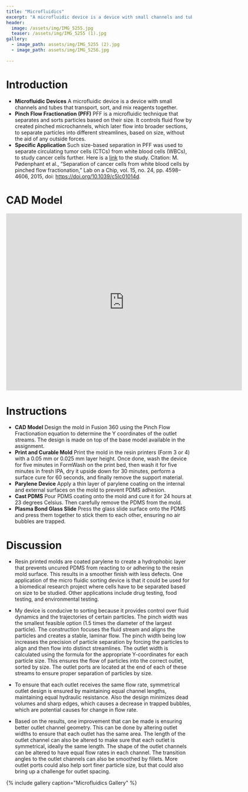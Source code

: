 ```yaml
---
title: "Microfluidics"
excerpt: "A microfluidic device is a device with small channels and tubes that transport, sort, and mix reagents together."
header:
  image: /assets/img/IMG_5255.jpg
  teaser: /assets/img/IMG_5255 (1).jpg
gallery:
  - image_path: assets/img/IMG_5255 (2).jpg
  - image_path: assets/img/IMG_5256.jpg 
   
---
```


# Introduction

* **Microfluidic Devices** A microfluidic device is a device with small channels and tubes that transport, sort, and mix reagents together.
* **Pinch Flow Fractionation (PFF)** PFF is a microfluidic technique that separates and sorts particles based on their size. It controls fluid flow by created pinched microchannels, which later flow into broader sections, to separate particles into different streamlines, based on size, without the aid of any outside forces. 
* **Specific Application** Such size-based separation in PFF was used to separate circulating tumor cells (CTCs) from white blood cells (WBCs), to study cancer cells further. Here is a [link](https://pubs.rsc.org/en/content/articlelanding/2015/lc/c5lc01014d?utm_source=chatgpt.com) to the study. Citation: M. Pødenphant et al., “Separation of cancer cells from white blood cells by pinched flow fractionation,” Lab on a Chip, vol. 15, no. 24, pp. 4598–4606, 2015, doi: https://doi.org/10.1039/c5lc01014d.
‌

# CAD Model
<iframe src="https://vanderbilt643.autodesk360.com/shares/public/SH286ddQT78850c0d8a45202251d9212cebc?mode=embed" width="640" height="480" allowfullscreen="true" webkitallowfullscreen="true" mozallowfullscreen="true"  frameborder="0"></iframe>

# Instructions

* **CAD Model** Design the mold in Fusion 360 using the Pinch Flow Fractionation equation to determine the Y coordinates of the outlet streams. The design is made on top of the base model available in the assignment.
* **Print and Curable Mold** Print the mold in the resin printers (Form 3 or 4) with a 0.05 mm or 0.025 mm layer height. Once done, wash the device for five minutes in FormWash on the print bed, then wash it for five minutes in fresh IPA, dry it upside down for 30 minutes, perform a surface cure for 60 seconds, and finally remove the support material. 
* **Parylene Device** Apply a thin layer of parylene coating on the internal and external surfaces on the mold to prevent PDMS adhesion.
* **Cast PDMS** Pour PDMS coating onto the mold and cure it for 24 hours at 23 degrees Celsius. Then carefully remove the PDMS from the mold.
* **Plasma Bond Glass Slide** Press the glass slide surface onto the PDMS and press them together to stick them to each other, ensuring no air bubbles are trapped.

# Discussion

* Resin printed molds are coated parylene to create a hydrophobic layer that prevents uncured PDMS from reacting to or adhering to the resin mold surface. This results in a smoother finish with less defects. One application of the micro fluidic sorting device is that it could be used for a biomedical research project where cells have to be separated based on size to be studied. Other applications include drug testing, food testing, and environmental testing. 

* My device is conducive to sorting because it provides control over fluid dynamics and the trajectories of certain particles. The pinch width was the smallest feasible option (1.5 times the diameter of the largest particle). The construction focuses the fluid stream and aligns the particles and creates a stable, laminar flow. The pinch width being low increases the precision of particle separation by forcing the particles to align and then flow into distinct streamlines. The outlet width is calculated using the formula for the appropriate Y-coordinates for each particle size. This ensures the flow of particles into the correct outlet, sorted by size. The outlet ports are located at the end of each of these streams to ensure proper separation of particles by size.

* To ensure that each outlet receives the same flow rate, symmetrical outlet design is ensured by maintaining equal channel lengths, maintaining equal hydraulic resistance. Also the design minimizes dead volumes and sharp edges, which causes a decrease in trapped bubbles, which are potential causes for change in flow rate. 

* Based on the results, one improvement that can be made is ensuring better outlet channel geometry. This can be done by altering outlet widths to ensure that each outlet has the same area. The length of the outlet channel can also be altered to make sure that each outlet is symmetrical, ideally the same length. The shape of the outlet channels can be altered to have equal flow rates in each channel. The transition angles to the outlet channels can also be smoothed by fillets. More outlet ports could also help sort finer particle size, but that could also bring up a challenge for outlet spacing. 


{% include gallery caption="Microfluidics Gallery" %}

